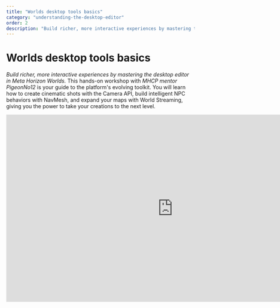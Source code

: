 ```yaml
---
title: "Worlds desktop tools basics"
category: "understanding-the-desktop-editor"
order: 2
description: "Build richer, more interactive experiences by mastering the desktop editor"
---
```


# Worlds desktop tools basics
*Build richer, more interactive experiences by mastering the desktop editor in Meta Horizon Worlds.* This hands-on workshop with *MHCP mentor PigeonNo12* is your guide to the platform's evolving toolkit. You will learn how to create cinematic shots with the Camera API, build intelligent NPC behaviors with NavMesh, and expand your maps with World Streaming, giving you the power to take your creations to the next level.

<iframe width="890" height="501" src="https://www.youtube.com/embed/YauS8pfhOpI" title="Worlds Desktop Tools Basics" frameborder="0" allow="accelerometer; autoplay; clipboard-write; encrypted-media; gyroscope; picture-in-picture; web-share" referrerpolicy="strict-origin-when-cross-origin" allowfullscreen></iframe>
